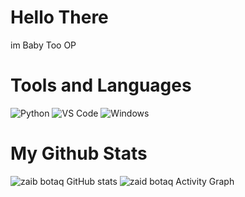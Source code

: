 # Hello There
im Baby Too OP

# Tools and Languages
![Python](https://img.shields.io/badge/Python-FFD43B?style=for-the-badge&logo=python&logoColor=blue)
![VS Code](https://img.shields.io/badge/VSCode-0078D4?style=for-the-badge&logo=visual%20studio%20code&logoColor=white)
![Windows](https://img.shields.io/badge/Windows-0078D6?style=for-the-badge&logo=windows&logoColor=white)

# My Github Stats
![zaib botaq GitHub stats](https://github-readme-stats.vercel.app/api?username=bbimop12&show_icons=true&theme=tokyonight&count_private=true)
![zaid botaq Activity Graph](https://github-readme-activity-graph.vercel.app/graph?username=bbimop12&theme=tokyo-night)

<!--
**bbimop12/bbimop12** is a ✨ _special_ ✨ repository because its `README.md` (this file) appears on your GitHub profile.

Here are some ideas to get you started:

- 🔭 I’m currently working on ...
- 🌱 I’m currently learning ...
- 👯 I’m looking to collaborate on ...
- 🤔 I’m looking for help with ...
- 💬 Ask me about ...
- 📫 How to reach me: ...
- 😄 Pronouns: ...
- ⚡ Fun fact: ...
-->
